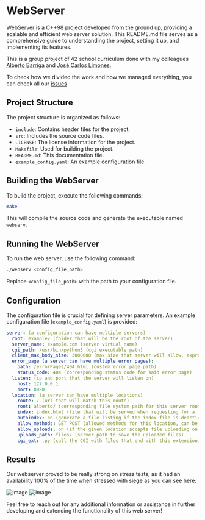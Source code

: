 # WebServer

WebServer is a C++98 project developed from the ground up, providing a scalable
and efficient web server solution. This README.md file serves as a
comprehensive guide to understanding the project, setting it up, and
implementing its features.

This is a group project of 42 school curriculum done with my colleagues
[Alberto Barriga](https://github.com/albertobarriga) and [José Carlos
Limones](https://github.com/jlimonesHer). 

To check how we divided the work and how we managed everything, you can check all
our [issues](https://github.com/emartinez-dev/webserv/issues?q=is%3Aissue+is%3Aclosed+is%3Aopen)

## Project Structure

The project structure is organized as follows:

- `include`: Contains header files for the project.
- `src`: Includes the source code files.
- `LICENSE`: The license information for the project.
- `Makefile`: Used for building the project.
- `README.md`: This documentation file.
- `example_config.yaml`: An example configuration file.

## Building the WebServer

To build the project, execute the following commands:

```bash 
make 
```

This will compile the source code and generate the executable named `webserv`.

## Running the WebServer

To run the web server, use the following command:

```bash
./webserv <config_file_path>
```

Replace `<config_file_path>` with the path to your configuration file.

## Configuration

The configuration file is crucial for defining server parameters. An example
configuration file (`example_config.yaml`) is provided:

```yaml
server: (a configuration can have multiple servers)
  root: example/ (folder that will be the root of the server)
  server_name: example.com (server virtual name) 
  cgi_path: /usr/bin/python3 (cgi executable path) 
  client_max_body_size: 3000000 (max size that server will allow, expressed on bytes)
  error_page (a server can have multiple error pages):
    path: /errorPages/404.html (custom error page path)
    status_code: 404 (corresponding status code for said error page)
  listen: (ip and port that the server will listen on)
    host: 127.0.0.1 
    port: 8080
  location: (a server can have multiple locations)
    route: / (url that will match this route)
    root: alberto/ (corresponding file system path for this server route, concatenated with server root)
    index: index.html (file that will be served when requesting for a folder)
    autoindex: on (generate a file listing if the index file is deactivated or not found)
    allow_methods: GET POST (allowed methods for this location, can be GET, POST, and/or DELETE)
    allow_uploads: on (if the given location accepts file uploading on post requests)
    uploads_path: files/ (server path to save the uploaded files)
    cgi_ext: .py (call the CGI with files that end with this extension)
```

## Results

Our webserver proved to be really strong on stress tests, as it had an availability 100% of the time
when stressed with siege as you can see here:

![image](https://github.com/emartinez-dev/webserv/assets/73340871/a6be796d-06b9-467e-8133-904ce879931a)
![image](https://github.com/emartinez-dev/webserv/assets/73340871/de943a43-6666-4dda-a174-79dabff30ad9)


Feel free to reach out for any additional information or assistance in further
developing and extending the functionality of this web server!
